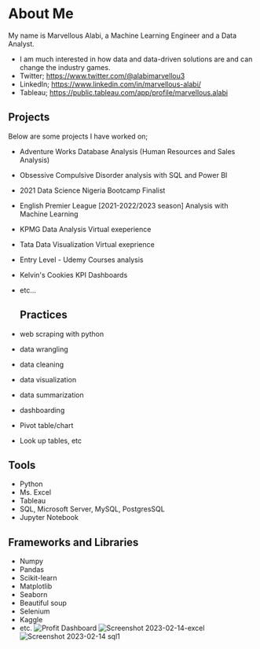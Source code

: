 # About Me

My name is Marvellous Alabi, a Machine Learning Engineer and a Data Analyst.
- I am much interested in how data and data-driven solutions are and can change the industry games.
- Twitter; https://www.twitter.com/@alabimarvellou3
- LinkedIn; https://www.linkedin.com/in/marvellous-alabi/
- Tableau; https://public.tableau.com/app/profile/marvellous.alabi

## Projects
Below are some projects I have worked on;
- Adventure Works Database Analysis (Human Resources and Sales Analysis)
- Obsessive Compulsive Disorder analysis with SQL and Power BI
- 2021 Data Science Nigeria Bootcamp Finalist
- English Premier League [2021-2022/2023 season] Analysis with Machine Learning 
- KPMG Data Analysis Virtual exeperience
- Tata Data Visualization Virtual exeprience
- Entry Level - Udemy Courses analysis
- Kelvin's Cookies KPI Dashboards
- etc...

  ## Practices
- web scraping with python
- data wrangling
- data cleaning
- data visualization
- data summarization
- dashboarding
- Pivot table/chart
- Look up tables, etc

## Tools
- Python
- Ms. Excel
- Tableau
- SQL, Microsoft Server, MySQL, PostgresSQL
- Jupyter Notebook

## Frameworks and Libraries
- Numpy
- Pandas
- Scikit-learn
- Matplotlib
- Seaborn
- Beautiful soup
- Selenium
- Kaggle
- etc.
![Profit Dashboard](https://user-images.githubusercontent.com/60781267/218748105-60f20e8f-b077-40f0-8d4f-4bc0b39efb91.png)
![Screenshot 2023-02-14-excel](https://user-images.githubusercontent.com/60781267/218750197-10238c18-1557-442a-9c8d-78d3e0db1f8b.jpg)
![Screenshot 2023-02-14 sql1](https://user-images.githubusercontent.com/60781267/218751333-f03d6168-6a61-4122-8307-7df9bb413f48.jpg)
